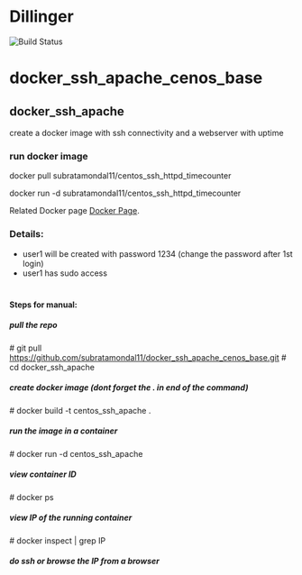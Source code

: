 # Dillinger

![Build Status](https://travis-ci.org/joemccann/dillinger.svg?branch=master)

# docker_ssh_apache_cenos_base

## docker_ssh_apache

create a docker image with ssh connectivity and a webserver with uptime

### run docker image
docker pull subratamondal11/centos_ssh_httpd_timecounter

docker run -d subratamondal11/centos_ssh_httpd_timecounter

Related Docker page [Docker Page](https://hub.docker.com/r/subratamondal11/centos_ssh_httpd_timecounter).

### Details:
- user1 will be created with password 1234 (change the password after 1st login)
- user1 has sudo access

#
#### Steps for manual:

##### pull the repo
\# git pull https://github.com/subratamondal11/docker_ssh_apache_cenos_base.git
\# cd docker_ssh_apache

##### create docker image (dont forget the . in end of the command)
\# docker build -t centos_ssh_apache .


##### run the image in a container
\# docker run -d centos_ssh_apache


##### view container ID
\# docker ps


##### view IP of the running container
\# docker inspect <containerID> | grep IP


##### do ssh or browse the IP from a browser

